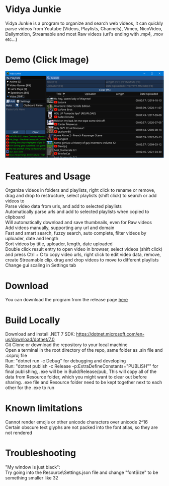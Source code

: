 # Vidya Junkie
Vidya Junkie is a program to organize and search web videos, it can quickly parse videos from Youtube (Videos, Playlists, Channels), Vimeo, NicoVideo, Dailymotion, Streamable and most Raw videos (url's ending with .mp4, .mov etc...)

# Demo (Click Image)
[![Vidya Junkie](Resource/VidyaJunkie.png)](https://www.youtube.com/watch?v=qteh4SL8ivE)

# Features and Usage
Organize videos in folders and playlists, right click to rename or remove, drag and drop to restructure, select playlists (shift click) to search or add videos to <br />
Parse video data from urls, and add to selected playlists <br />
Automatically parse urls and add to selected playlists when copied to clipboard <br />
Will automatically download and save thumbnails, even for Raw videos <br />
Add videos manually, supporting any url and domain <br />
Fast and smart search, fuzzy search, auto complete, filter videos by uploader, date and length <br />
Sort videos by title, uploader, length, date uploaded <br />
Double click result entry to open video in browser, select videos (shift click) and press Ctrl + C to copy video urls, right click to edit video data, remove, create Streamable clip. drag and drop videos to move to different playlists
Change gui scaling in Settings tab <br />

# Download
You can download the program from the release page [here](https://github.com/TangentOnline/VidyaJunkie/releases)

# Build Locally
Download and install .NET 7 SDK: https://dotnet.microsoft.com/en-us/download/dotnet/7.0 <br />
Git Clone or download the repository to your local machine <br />
Open a terminal in the root directory of the repo, same folder as .sln file and .csproj file <br />
Run: "dotnet run -c Debug" for debugging and developing <br />
Run: "dotnet publish -c Release -p:ExtraDefineConstants=\"PUBLISH\"" for final publishing, .exe will be in Build/Release/pub, This will copy all of the data from Resource folder, which you might want to clear out before sharing. .exe file and Resource folder need to be kept together next to each other for the .exe to run <br />

# Known limitations
Cannot render emojis or other unicode characters over unicode 2^16<br />
Certain obscure text glyphs are not packed into the font atlas, so they are not rendered

# Troubleshooting
"My window is just black": <br />
    Try going into the Resource\Settings.json file and change "fontSize" to be something smaller like 32
